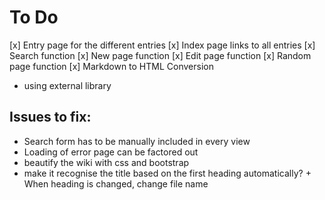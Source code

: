 # To Do

[x] Entry page for the different entries
[x] Index page links to all entries
[x] Search function
[x] New page function
[x] Edit page function
[x] Random page function
[x] Markdown to HTML Conversion
   - using external library

## Issues to fix:
- Search form has to be manually included in every view
- Loading of error page can be factored out
- beautify the wiki with css and bootstrap
- make it recognise the title based on the first heading automatically? + When heading is changed, change file name